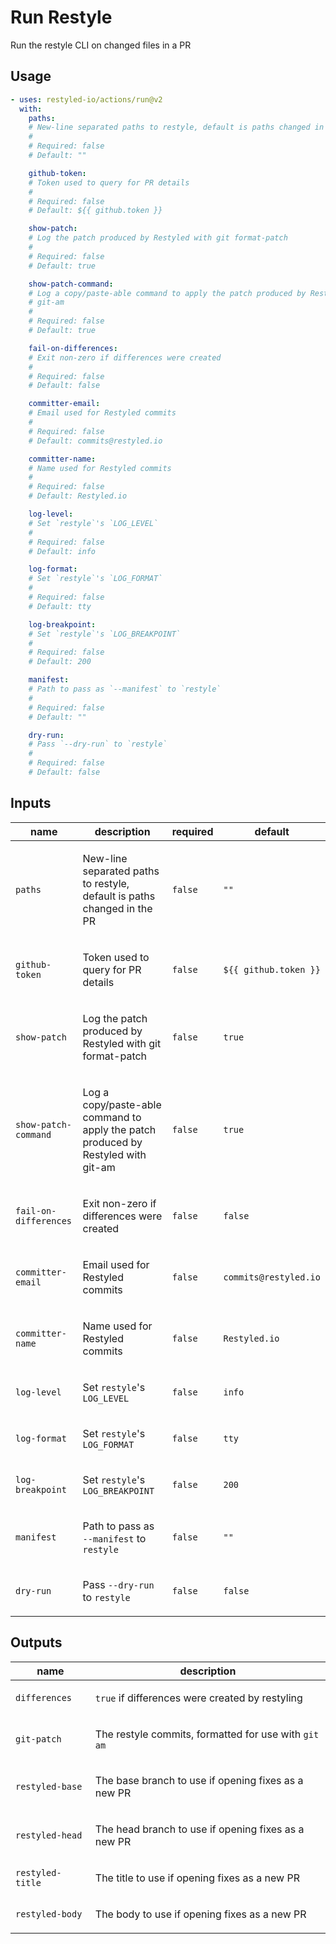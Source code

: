 # Run Restyle

Run the restyle CLI on changed files in a PR

<!-- action-docs-usage source="action.yml" project="restyled-io/actions/run" version="v2" -->

## Usage

```yaml
- uses: restyled-io/actions/run@v2
  with:
    paths:
    # New-line separated paths to restyle, default is paths changed in the PR
    #
    # Required: false
    # Default: ""

    github-token:
    # Token used to query for PR details
    #
    # Required: false
    # Default: ${{ github.token }}

    show-patch:
    # Log the patch produced by Restyled with git format-patch
    #
    # Required: false
    # Default: true

    show-patch-command:
    # Log a copy/paste-able command to apply the patch produced by Restyled with
    # git-am
    #
    # Required: false
    # Default: true

    fail-on-differences:
    # Exit non-zero if differences were created
    #
    # Required: false
    # Default: false

    committer-email:
    # Email used for Restyled commits
    #
    # Required: false
    # Default: commits@restyled.io

    committer-name:
    # Name used for Restyled commits
    #
    # Required: false
    # Default: Restyled.io

    log-level:
    # Set `restyle`'s `LOG_LEVEL`
    #
    # Required: false
    # Default: info

    log-format:
    # Set `restyle`'s `LOG_FORMAT`
    #
    # Required: false
    # Default: tty

    log-breakpoint:
    # Set `restyle`'s `LOG_BREAKPOINT`
    #
    # Required: false
    # Default: 200

    manifest:
    # Path to pass as `--manifest` to `restyle`
    #
    # Required: false
    # Default: ""

    dry-run:
    # Pass `--dry-run` to `restyle`
    #
    # Required: false
    # Default: false
```

<!-- action-docs-usage source="action.yml" project="restyled-io/actions/run" version="v2" -->

<!-- action-docs-inputs source="action.yml" -->

## Inputs

| name                  | description                                                                              | required | default               |
| --------------------- | ---------------------------------------------------------------------------------------- | -------- | --------------------- |
| `paths`               | <p>New-line separated paths to restyle, default is paths changed in the PR</p>           | `false`  | `""`                  |
| `github-token`        | <p>Token used to query for PR details</p>                                                | `false`  | `${{ github.token }}` |
| `show-patch`          | <p>Log the patch produced by Restyled with git format-patch</p>                          | `false`  | `true`                |
| `show-patch-command`  | <p>Log a copy/paste-able command to apply the patch produced by Restyled with git-am</p> | `false`  | `true`                |
| `fail-on-differences` | <p>Exit non-zero if differences were created</p>                                         | `false`  | `false`               |
| `committer-email`     | <p>Email used for Restyled commits</p>                                                   | `false`  | `commits@restyled.io` |
| `committer-name`      | <p>Name used for Restyled commits</p>                                                    | `false`  | `Restyled.io`         |
| `log-level`           | <p>Set <code>restyle</code>'s <code>LOG_LEVEL</code></p>                                 | `false`  | `info`                |
| `log-format`          | <p>Set <code>restyle</code>'s <code>LOG_FORMAT</code></p>                                | `false`  | `tty`                 |
| `log-breakpoint`      | <p>Set <code>restyle</code>'s <code>LOG_BREAKPOINT</code></p>                            | `false`  | `200`                 |
| `manifest`            | <p>Path to pass as <code>--manifest</code> to <code>restyle</code></p>                   | `false`  | `""`                  |
| `dry-run`             | <p>Pass <code>--dry-run</code> to <code>restyle</code></p>                               | `false`  | `false`               |

<!-- action-docs-inputs source="action.yml" -->

<!-- action-docs-outputs source="action.yml" -->

## Outputs

| name             | description                                                            |
| ---------------- | ---------------------------------------------------------------------- |
| `differences`    | <p><code>true</code> if differences were created by restyling</p>      |
| `git-patch`      | <p>The restyle commits, formatted for use with <code>git am</code></p> |
| `restyled-base`  | <p>The base branch to use if opening fixes as a new PR</p>             |
| `restyled-head`  | <p>The head branch to use if opening fixes as a new PR </p>            |
| `restyled-title` | <p>The title to use if opening fixes as a new PR</p>                   |
| `restyled-body`  | <p>The body to use if opening fixes as a new PR</p>                    |

<!-- action-docs-outputs source="action.yml" -->
